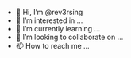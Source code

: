 - 👋 Hi, I’m @rev3rsing
- 👀 I’m interested in ...
- 🌱 I’m currently learning ...
- 💞️ I’m looking to collaborate on ...
- 📫 How to reach me ...

<!---
rev3rsing/rev3rsing is a ✨ special ✨ repository because its `README.md` (this file) appears on your GitHub profile.
You can click the Preview link to take a look at your changes.
--->
